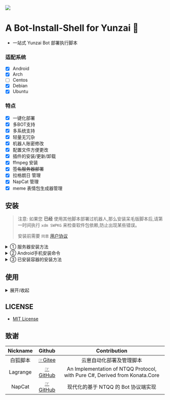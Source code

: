 ![](https://socialify.git.ci/misaka20002/Bot-Install-Shell/image?custom_description=A+Bot-Install-Shell+for+Yunzai.&description=1&font=KoHo&forks=1&issues=1&language=1&name=1&owner=1&pattern=Circuit+Board&pulls=1&stargazers=1&theme=Auto)

# A Bot-Install-Shell for Yunzai 🍓

- 一站式 Yunzai Bot 部署执行脚本

### 适配系统
- [x] Android
- [x] Arch
- [ ] Centos
- [x] Debian
- [x] Ubuntu

### 特点
- [x] 一键化部署
- [x] 多BOT支持
- [x] 多系统支持
- [x] 轻量无冗杂
- [x] 机器人账密修改
- [x] 配置文件方便更改
- [x] 插件的安装/更新/卸载
- [x] ffmpeg 安装
- [x] ~~签名服务器部署~~
- [x] 拉格朗日 管理
- [x] NapCat 管理
- [x] meme 表情包生成器管理

## 安装

> 注意: 如果您 **已经** 使用其他脚本部署过机器人,那么安装呆毛版脚本后,请第一时间执行 `xdm SWPKG` 来检查软件包依赖,防止出现某些错误。
>
> 安装前需要 `同意` [用户协议](./Manage/用户协议.txt)

<details ><summary>① 服务器安装方法</summary>


<details ><summary>购买服务器</summary>

- 纯小白推荐买一个 38元/年的2核2GB 或 188元/年的2核4GB 的[华为云（该链接无任何推广AFF）](https://activity.huaweicloud.com/discount_area_v5/index.html?utm_adplace=ecs-xsfwq_guanggao1)，使用Ubuntu24+镜像开机后，学习[使用SSH登陆服务器](https://www.bing.com/search?q=Termius%E4%BD%BF%E7%94%A8SSH%E7%99%BB%E9%99%86%E6%9C%8D%E5%8A%A1%E5%99%A8)然后输入以下命令：

</details>



##### 服务器安装命令

```sh
su
bash <(curl -sL https://gitee.com/Misaka21011/Yunzai-Bot-Shell/raw/master/install.sh)
# 或
bash <(curl -sL https://github.com/misaka20002/Bot-Install-Shell/raw/master/install.sh)
```

- 使用 `xdm` 命令打开呆毛版脚本
- 选择 `TRSS-Yunzai` 并 `回车` 来安装TRSS崽
- 返回主页，选择 `拉格朗日` 或者 `NapCat` 安装、配置接口后启动  `拉格朗日` 或者 `NapCat` 
- 启动 `TRSS-Yunzai` 
- 再后台正常启动后，可以选择自己喜欢的插件安装啦~

</details>

<details ><summary>② Android手机安装命令</summary>

##### 安卓手机

 ###### 按照此文档部署

> [部署文档地址](./Markdown/Tmoe.md)
> 
> [文件管理文档地址](./Markdown/MT-Termux.md)

</details>

<details ><summary>③ 已安装容器的安装方法</summary>

##### 已安装容器

###### 注意:除非您知道您在干什么,否则请不要使用该项!!!

```sh
bash <(curl -sL https://gitee.com/Misaka21011/Yunzai-Bot-Shell/raw/master/install.sh)
# 或
bash <(curl -sL https://github.com/misaka20002/Bot-Install-Shell/raw/master/install.sh)
```

</details>

## 使用

<details ><summary>展开/收起</summary>

- 打开呆毛版脚本的命令
    ```sh
    xdm
    ```
- 获取呆毛版脚本帮助的命令
    ```sh
    xdm help
    ```
- 修复呆毛版脚本打不开的命令
    ```sh
    bash <(curl -sL https://gitee.com/Misaka21011/Yunzai-Bot-Shell/raw/master/install.sh)
    #或
    bash <(curl -sL https://github.com/misaka20002/Bot-Install-Shell/raw/master/install.sh)
    ```
- 删除呆毛版脚本的命令
    ```sh
    rm /usr/local/bin/xdm
    ```

</details>

## LICENSE

- [MIT License](./LICENSE)


## 致谢

| Nickname | Github | Contribution |
| :--------: | :--------: | :--------: |
| 白狐脚本 | [☞Gitee](https://gitee.com/baihu433/Yunzai-Bot-Shell) | 云崽自动化部署及管理脚本 |
| Lagrange | [☞GitHub](https://github.com/LagrangeDev/Lagrange.Core) | An Implementation of NTQQ Protocol, with Pure C#, Derived from Konata.Core |
| NapCat | [☞GitHub](https://napneko.github.io/) | 现代化的基于 NTQQ 的 Bot 协议端实现 |

